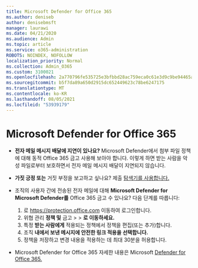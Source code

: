 ```yaml
---
title: Microsoft Defender for Office 365
ms.author: deniseb
author: denisebmsft
manager: laurawi
ms.date: 04/21/2020
ms.audience: Admin
ms.topic: article
ms.service: o365-administration
ROBOTS: NOINDEX, NOFOLLOW
localization_priority: Normal
ms.collection: Admin_O365
ms.custom: 3100021
ms.openlocfilehash: 2a770796fe535725e3bfbbd28ac759eca0c61e3d9c9be94465af2d0988bff7c9
ms.sourcegitcommit: b5f7da89a650d2915dc652449623c78be6247175
ms.translationtype: MT
ms.contentlocale: ko-KR
ms.lasthandoff: 08/05/2021
ms.locfileid: "53939179"
---
```

# <a name="troubleshoot-issues-with-microsoft-defender-for-office-365"></a>Microsoft Defender for Office 365

- **전자 메일 메시지 배달에 지연이 있나요?** Microsoft Defender에서 첨부 파일 정책에 대해 동적 Office 365 금고 사용해 보아야 합니다. 이렇게 하면 받는 사람을 악성 파일로부터 보호하면서 전자 메일 메시지 배달이 지연되지 않습니다.
- **가짓 긍정 또는** 거짓 부정을 보고하고 싶나요? 제출 [탐색기를 사용합니다.](https://protection.office.com/reportsubmission)
- 조직의 사용자 간에 전송된 전자 메일에 대해 **Microsoft Defender for Microsoft Defender를** Office 365 금고 수 있나요? 다음 단계를 따릅니다:
    1. 로 https://protection.office.com 이동하여 로그인합니다.
    2. 위협 관리 **정책 및** 금고  >    >  **로 이동하세요.**
    3. 특정 **받는 사람에게** 적용되는 정책에서 정책을 편집(또는 추가)합니다.
    4. 조직 **내에서 보낸 메시지에 안전한 링크 적용을 선택합니다.**
    5. 정책을 저장하고 변경 내용을 적용하는 데 최대 30분을 허용합니다.

- Microsoft Defender for Office 365 자세한 내용은 Microsoft [Defender for Office 365.](/microsoft-365/security/office-365-security/office-365-atp)